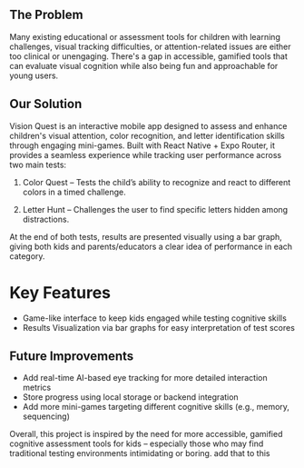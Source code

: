 ## The Problem
Many existing educational or assessment tools for children with learning challenges, visual tracking difficulties, or attention-related issues are either too clinical or unengaging. There's a gap in accessible, gamified tools that can evaluate visual cognition while also being fun and approachable for young users.

## Our Solution 
Vision Quest is an interactive mobile app designed to assess and enhance children's visual attention, color recognition, and letter identification skills through engaging mini-games. Built with React Native + Expo Router, it provides a seamless experience while tracking user performance across two main tests:

1. Color Quest – Tests the child’s ability to recognize and react to different colors in a timed challenge.

2. Letter Hunt – Challenges the user to find specific letters hidden among distractions.

At the end of both tests, results are presented visually using a bar graph, giving both kids and parents/educators a clear idea of performance in each category.

# Key Features 
- Game-like interface to keep kids engaged while testing cognitive skills
- Results Visualization via bar graphs for easy interpretation of test scores

## Future Improvements
- Add real-time AI-based eye tracking for more detailed interaction metrics
- Store progress using local storage or backend integration
- Add more mini-games targeting different cognitive skills (e.g., memory, sequencing)
  
Overall, this project is inspired by the need for more accessible, gamified cognitive assessment tools for kids – especially those who may find traditional testing environments intimidating or boring. add that to this 
